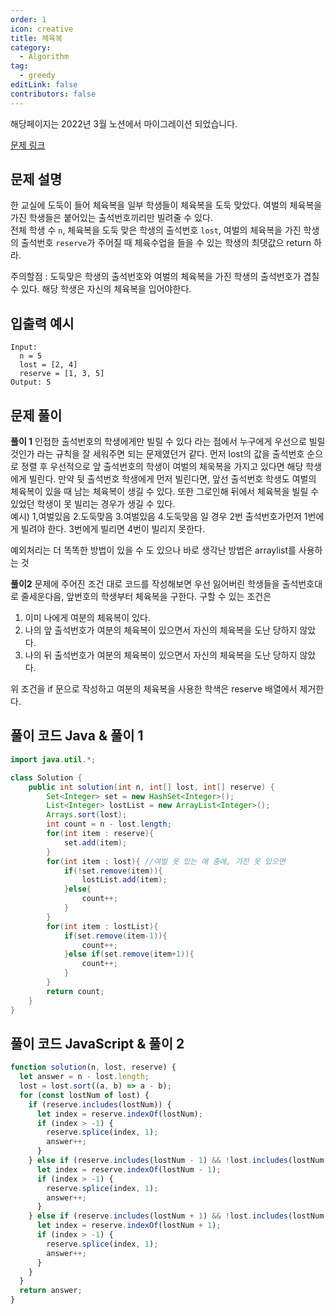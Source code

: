 ```yaml
---
order: 1
icon: creative
title: 체육복
category:
  - Algorithm
tag:
  - greedy
editLink: false
contributors: false
---
```


해당페이지는 2022년 3월 노션에서 마이그레이션 되었습니다.

[문제 링크](https://programmers.co.kr/learn/courses/30/lessons/42862)

## 문제 설명

한 교실에 도둑이 들어 체육복을 일부 학생들이 체육복을 도둑 맞았다. 여벌의 체육복을 가진 학생들은 붙어있는 출석번호끼리만 빌려줄 수 있다.  
전체 학생 수 `n`, 체육복을 도둑 맞은 학생의 출석번호 `lost`, 여벌의 체육복을 가진 학생의 출석번호 `reserve`가 주어질 때 체육수업을 들을 수 있는 학생의 최댓값으 return 하라.

주의할점 : 도둑맞은 학생의 출석번호와 여벌의 체육복을 가진 학생의 출석번호가 겹칠 수 있다. 해당 학생은 자신의 체육복을 입어야한다.

## 입출력 예시

```
Input:
  n = 5
  lost = [2, 4]
  reserve = [1, 3, 5]
Output: 5
```

## 문제 풀이

**풀이 1**
인접한 출석번호의 학생에게만 빌릴 수 있다 라는 점에서 누구에게 우선으로 빌릴 것인가 라는 규칙을 잘 세워주면 되는 문제였던거 같다. 먼저 lost의 값을 출석번호 순으로 정렬 후 우선적으로 앞 출석번호의 학생이 여벌의 체욱복을 가지고 있다면 해당 학생에게 빌린다. 만약 뒷 출석번호 학생에게 먼저 빌린다면, 앞선 출석번호 학생도 여벌의 체육복이 있을 때 남는 체육복이 생길 수 있다. 또한 그로인해 뒤에서 체육복을 빌릴 수 있었던 학생이 못 빌리는 경우가 생길 수 있다.  
예시) 1,여벌있음 2.도둑맞음 3.여벌있음 4.도둑맞음 일 경우 2번 출석번호가먼저 1번에게 빌려야 한다. 3번에게 빌리면 4번이 빌리지 못한다.

예외처리는 더 똑똑한 방법이 있을 수 도 있으나 바로 생각난 방법은 arraylist를 사용하는 것

**풀이2**
문제에 주어진 조건 대로 코드를 작성해보면
우선 잃어버린 학생들을 출석번호대로 줄세운다음, 앞번호의 학생부터 체육복을 구한다.
구할 수 있는 조건은

1. 이미 나에게 여분의 체육복이 있다.
2. 나의 앞 출석번호가 여분의 체육복이 있으면서 자신의 체육복을 도난 당하지 않았다.
3. 나의 뒤 출석번호가 여분의 체육복이 있으면서 자신의 체육복을 도난 당하지 않았다.

위 조건을 if 문으로 작성하고 여분의 체육복을 사용한 학색은 reserve 배열에서 제거한다.

## 풀이 코드 Java & 풀이 1

```java
import java.util.*;

class Solution {
    public int solution(int n, int[] lost, int[] reserve) {
        Set<Integer> set = new HashSet<Integer>();
        List<Integer> lostList = new ArrayList<Integer>();
        Arrays.sort(lost);
        int count = n - lost.length;
        for(int item : reserve){
            set.add(item);
        }
        for(int item : lost){ //여벌 옷 있는 애 중에, 가진 옷 있으면
            if(!set.remove(item)){
                lostList.add(item);
            }else{
                count++;
            }
        }
        for(int item : lostList){
            if(set.remove(item-1)){
                count++;
            }else if(set.remove(item+1)){
                count++;
            }
        }
        return count;
    }
}
```

## 풀이 코드 JavaScript & 풀이 2

```js
function solution(n, lost, reserve) {
  let answer = n - lost.length;
  lost = lost.sort((a, b) => a - b);
  for (const lostNum of lost) {
    if (reserve.includes(lostNum)) {
      let index = reserve.indexOf(lostNum);
      if (index > -1) {
        reserve.splice(index, 1);
        answer++;
      }
    } else if (reserve.includes(lostNum - 1) && !lost.includes(lostNum - 1)) {
      let index = reserve.indexOf(lostNum - 1);
      if (index > -1) {
        reserve.splice(index, 1);
        answer++;
      }
    } else if (reserve.includes(lostNum + 1) && !lost.includes(lostNum + 1)) {
      let index = reserve.indexOf(lostNum + 1);
      if (index > -1) {
        reserve.splice(index, 1);
        answer++;
      }
    }
  }
  return answer;
}
```

